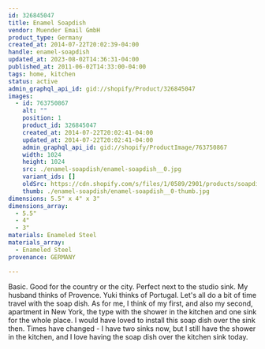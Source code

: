 ```yaml
---
id: 326845047
title: Enamel Soapdish
vendor: Muender Email GmbH
product_type: Germany
created_at: 2014-07-22T20:02:39-04:00
handle: enamel-soapdish
updated_at: 2023-08-02T14:36:31-04:00
published_at: 2011-06-02T14:33:00-04:00
tags: home, kitchen
status: active
admin_graphql_api_id: gid://shopify/Product/326845047
images:
  - id: 763750867
    alt: ""
    position: 1
    product_id: 326845047
    created_at: 2014-07-22T20:02:41-04:00
    updated_at: 2014-07-22T20:02:41-04:00
    admin_graphql_api_id: gid://shopify/ProductImage/763750867
    width: 1024
    height: 1024
    src: ./enamel-soapdish/enamel-soapdish__0.jpg
    variant_ids: []
    oldSrc: https://cdn.shopify.com/s/files/1/0589/2901/products/soapdish_1.jpeg?v=1406073761
    thumb: ./enamel-soapdish/enamel-soapdish__0-thumb.jpg
dimensions: 5.5" x 4" x 3"
dimensions_array:
  - 5.5"
  - 4"
  - 3"
materials: Enameled Steel
materials_array:
  - Enameled Steel
provenance: GERMANY

---
```


Basic. Good for the country or the city. Perfect next to the studio sink. My husband thinks of Provence. Yuki thinks of Portugal. Let's all do a bit of time travel with the soap dish. As for me, I think of my first, and also my second, apartment in New York, the type with the shower in the kitchen and one sink for the whole place. I would have loved to install this soap dish over the sink then. Times have changed - I have two sinks now, but I still have the shower in the kitchen, and I love having the soap dish over the kitchen sink today.